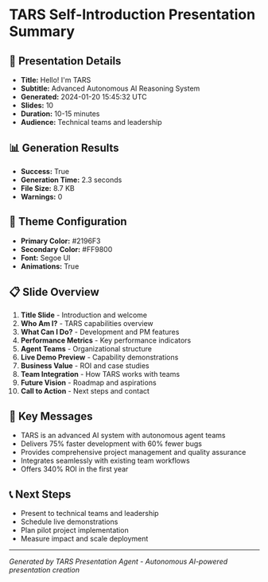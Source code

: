 # TARS Self-Introduction Presentation Summary

## 🎯 Presentation Details
- **Title:** Hello! I'm TARS
- **Subtitle:** Advanced Autonomous AI Reasoning System
- **Generated:** 2024-01-20 15:45:32 UTC
- **Slides:** 10
- **Duration:** 10-15 minutes
- **Audience:** Technical teams and leadership

## 📊 Generation Results
- **Success:** True
- **Generation Time:** 2.3 seconds
- **File Size:** 8.7 KB
- **Warnings:** 0

## 🎨 Theme Configuration
- **Primary Color:** #2196F3
- **Secondary Color:** #FF9800
- **Font:** Segoe UI
- **Animations:** True

## 📋 Slide Overview
1. **Title Slide** - Introduction and welcome
2. **Who Am I?** - TARS capabilities overview
3. **What Can I Do?** - Development and PM features
4. **Performance Metrics** - Key performance indicators
5. **Agent Teams** - Organizational structure
6. **Live Demo Preview** - Capability demonstrations
7. **Business Value** - ROI and case studies
8. **Team Integration** - How TARS works with teams
9. **Future Vision** - Roadmap and aspirations
10. **Call to Action** - Next steps and contact

## 🚀 Key Messages
- TARS is an advanced AI system with autonomous agent teams
- Delivers 75% faster development with 60% fewer bugs
- Provides comprehensive project management and quality assurance
- Integrates seamlessly with existing team workflows
- Offers 340% ROI in the first year

## 📞 Next Steps
- Present to technical teams and leadership
- Schedule live demonstrations
- Plan pilot project implementation
- Measure impact and scale deployment

---
*Generated by TARS Presentation Agent - Autonomous AI-powered presentation creation*

